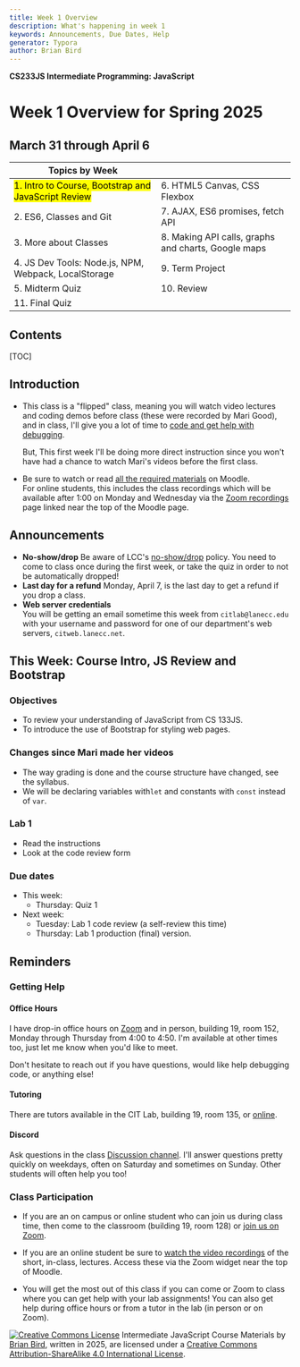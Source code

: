 ```yaml
---
title: Week 1 Overview
description: What's happening in week 1
keywords: Announcements, Due Dates, Help
generator: Typora
author: Brian Bird
---
```


**CS233JS Intermediate Programming: JavaScript**

<h1>Week 1 Overview for Spring 2025</h1>

<h2>March 31 through April 6</h2>



| Topics by Week                                               |                                                     |
| ------------------------------------------------------------ | --------------------------------------------------- |
| <mark>1. Intro to Course, Bootstrap and JavaScript Review</mark> | 6. HTML5 Canvas, CSS Flexbox                        |
| 2. ES6, Classes and Git                                      | 7. AJAX, ES6 promises, fetch API                    |
| 3. More about Classes                                        | 8. Making API calls, graphs and charts, Google maps |
| 4. JS Dev Tools: Node.js, NPM, Webpack, LocalStorage         | 9. Term Project                                     |
| 5. Midterm Quiz                                              | 10. Review                                          |
| 11. Final Quiz                                               |                                                     |

<h2>Contents</h2>

[TOC]

## Introduction

- This class is a "flipped" class, meaning you will watch video lectures and coding demos before class (these were recorded by Mari Good), and in class, I'll give you a lot of time to <u>code and get help with debugging</u>.  

  But, This first week I'll be doing more direct instruction since you won't have had a chance to watch Mari's videos before the first class.

- Be sure to watch or read <u>all the required materials</u> on Moodle.  
  For online students, this includes the class recordings which will be available after 1:00 on Monday and Wednesday via the <u>Zoom recordings</u> page linked near the top of the Moodle page.

## Announcements

- **No-show/drop**
  Be aware of LCC's <u>no-show/drop</u> policy. You need to come to class once during the first week, or take the quiz in order to not be automatically dropped!
- **Last day for a refund** 
   Monday, April 7, is the last day to get a refund if you drop a class.
- **Web server credentials**  
   You will be getting an email sometime this week from `citlab@lanecc.edu` with your username and password for one of our department's web servers, `citweb.lanecc.net`.

## This Week: Course Intro, JS Review and Bootstrap

### Objectives

- To review your understanding of JavaScript from CS 133JS.
- To introduce the use of Bootstrap for styling web pages.

###  Changes since Mari made her videos

- The way grading is done and the course structure have changed, see the syllabus.
- We will be declaring variables with`let` and constants with `const` instead of `var`.


### Lab 1

- Read the instructions
- Look at the code review form

### Due dates

- This week:
  - Thursday: Quiz 1 
- Next week:
  - Tuesday: Lab 1 code review (a self-review this time)
  - Thursday: Lab 1 production (final) version.



## Reminders

### Getting Help

#### Office Hours

I have drop-in office hours on [Zoom](https://lanecc.zoom.us/j/97305128975) and in person, building 19, room 152, Monday through Thursday from 4:00 to 4:50. I'm available at other times too, just let me know when you'd like to meet. 

Don't hesitate to reach out if you have questions, would like help debugging code, or anything else!

#### Tutoring

There are tutors available in the CIT Lab, building 19, room 135, or [online](https://www.lanecc.edu/get-support/academic-support/academic-and-tutoring-services).

#### Discord

Ask questions in the class [Discussion channel](https://discord.com/channels/1290812758249701396/1324897172981809273). I'll answer questions pretty quickly on weekdays, often on Saturday and sometimes on Sunday. Other students will often help you too!

### Class Participation

- If you are an on campus or online student who can join us during class time, then come to the classroom (building 19, room 128) or [join us on Zoom](https://lanecc.zoom.us/j/96377530587).
- If you are an online student be sure to <u>watch the video recordings</u> of the short, in-class, lectures. Access these via the Zoom widget near the top of Moodle.

- You will get the most out of this class if you can come or Zoom to class where you can get help with your lab assignments! You can also get help during office hours or from a tutor in the lab (in person or on Zoom).



[![Creative Commons License](https://i.creativecommons.org/l/by-sa/4.0/88x31.png)](http://creativecommons.org/licenses/by-sa/4.0/) Intermediate JavaScript Course Materials by [Brian Bird](https://profbird.dev), written in <time>2025</time>, are licensed under a [Creative Commons Attribution-ShareAlike 4.0 International License](http://creativecommons.org/licenses/by-sa/4.0/). 